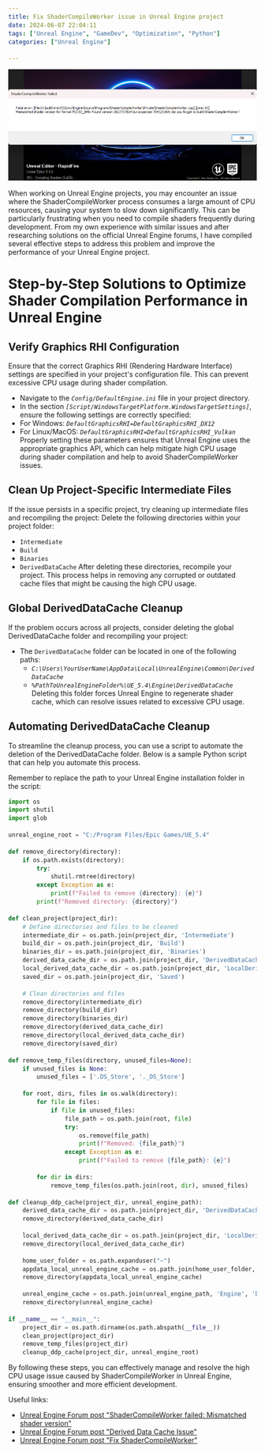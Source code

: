```yaml
---
title: Fix ShaderCompileWorker issue in Unreal Engine project
date: 2024-06-07 22:04:11
tags: ["Unreal Engine", "GameDev", "Optimization", "Python"]
categories: ["Unreal Engine"]

---
```


![Preview](assets/fix_shader_compile_worker/fix_shader_compile_worker_image.png)

When working on Unreal Engine projects, you may encounter an issue where the ShaderCompileWorker process consumes a large amount of CPU resources, causing your system to slow down significantly. This can be particularly frustrating when you need to compile shaders frequently during development. From my own experience with similar issues and after researching solutions on the official Unreal Engine forums, I have compiled several effective steps to address this problem and improve the performance of your Unreal Engine project.

# Step-by-Step Solutions to Optimize Shader Compilation Performance in Unreal Engine
## Verify Graphics RHI Configuration
Ensure that the correct Graphics RHI (Rendering Hardware Interface) settings are specified in your project's configuration file. This can prevent excessive CPU usage during shader compilation.
- Navigate to the *`Config/DefaultEngine.ini`* file in your project directory.
- In the section *`[Script/WindowsTargetPlatform.WindowsTargetSettings]`*, ensure the following settings are correctly specified:
- For Windows: *`DefaultGraphicsRHI=DefaultGraphicsRHI_DX12`*
- For Linux/MacOS: *`DefaultGraphicsRHI=DefaultGraphicsRHI_Vulkan`*
Properly setting these parameters ensures that Unreal Engine uses the appropriate graphics API, which can help mitigate high CPU usage during shader compilation and help to avoid ShaderCompileWorker issues.
## Clean Up Project-Specific Intermediate Files
If the issue persists in a specific project, try cleaning up intermediate files and recompiling the project:
Delete the following directories within your project folder:
- `Intermediate`
- `Build`
- `Binaries`
- `DerivedDataCache` 
After deleting these directories, recompile your project. This process helps in removing any corrupted or outdated cache files that might be causing the high CPU usage.
## Global DerivedDataCache Cleanup
If the problem occurs across all projects, consider deleting the global DerivedDataCache folder and recompiling your project:
- The `DerivedDataCache` folder can be located in one of the following paths:
  - *`C:\Users\YourUserName\AppData\Local\UnrealEngine\Common\DerivedDataCache`*
  - *`%PathToUnrealEngineFolder%\UE_5.4\Engine\DerivedDataCache`*
Deleting this folder forces Unreal Engine to regenerate shader cache, which can resolve issues related to excessive CPU usage.
## Automating DerivedDataCache Cleanup
To streamline the cleanup process, you can use a script to automate the deletion of the DerivedDataCache folder. Below is a sample Python script that can help you automate this process. 

Remember to replace the path to your Unreal Engine installation folder in the script:
```python
import os
import shutil
import glob

unreal_engine_root = "C:/Program Files/Epic Games/UE_5.4"

def remove_directory(directory):
    if os.path.exists(directory):
        try:
            shutil.rmtree(directory)
        except Exception as e:
            print(f"Failed to remove {directory}: {e}")
        print(f"Removed directory: {directory}")

def clean_project(project_dir):
    # Define directories and files to be cleaned
    intermediate_dir = os.path.join(project_dir, 'Intermediate')
    build_dir = os.path.join(project_dir, 'Build')
    binaries_dir = os.path.join(project_dir, 'Binaries')
    derived_data_cache_dir = os.path.join(project_dir, 'DerivedDataCache')
    local_derived_data_cache_dir = os.path.join(project_dir, 'LocalDerivedDataCache')
    saved_dir = os.path.join(project_dir, 'Saved')

    # Clean directories and files
    remove_directory(intermediate_dir)
    remove_directory(build_dir)
    remove_directory(binaries_dir)
    remove_directory(derived_data_cache_dir)
    remove_directory(local_derived_data_cache_dir)
    remove_directory(saved_dir)

def remove_temp_files(directory, unused_files=None):
    if unused_files is None:
        unused_files = ['.DS_Store', '._DS_Store']

    for root, dirs, files in os.walk(directory):
        for file in files:
            if file in unused_files:
                file_path = os.path.join(root, file)
                try:
                    os.remove(file_path)
                    print(f"Removed: {file_path}")
                except Exception as e:
                    print(f"Failed to remove {file_path}: {e}")

        for dir in dirs:
            remove_temp_files(os.path.join(root, dir), unused_files)

def cleanup_ddp_cache(project_dir, unreal_engine_path):
    derived_data_cache_dir = os.path.join(project_dir, 'DerivedDataCache')
    remove_directory(derived_data_cache_dir)

    local_derived_data_cache_dir = os.path.join(project_dir, 'LocalDerivedDataCache')
    remove_directory(local_derived_data_cache_dir)

    home_user_folder = os.path.expanduser("~")
    appdata_local_unreal_engine_cache = os.path.join(home_user_folder, 'AppData', 'Local', 'UnrealEngine', 'Common', 'DerivedDataCache')
    remove_directory(appdata_local_unreal_engine_cache)

    unreal_engine_cache = os.path.join(unreal_engine_path, 'Engine', 'DerivedDataCache')
    remove_directory(unreal_engine_cache)

if __name__ == "__main__":
    project_dir = os.path.dirname(os.path.abspath(__file__))
    clean_project(project_dir)
    remove_temp_files(project_dir)
    cleanup_ddp_cache(project_dir, unreal_engine_root)
```

By following these steps, you can effectively manage and resolve the high CPU usage issue caused by ShaderCompileWorker in Unreal Engine, ensuring smoother and more efficient development.

Useful links:
- [Unreal Engine Forum post "ShaderCompileWorker failed: Mismatched shader version"](https://forums.unrealengine.com/t/shadercompileworker-failed-mismatched-shader-version/438865)
- [Unreal Engine Forum post "Derived Data Cache Issue"](https://forums.unrealengine.com/t/derived-data-cache/324747)
- [Unreal Engine Forum post "Fix ShaderCompileWorker"](https://forums.unrealengine.com/t/fix-shadercompileworker/150306)